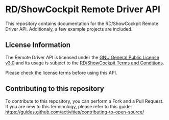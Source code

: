 # RD/ShowCockpit Remote Driver API

This repository contains documentation for the RD/ShowCockpit Remote Driver API.
Additionaly, a few example projects are included.

## License Information

The Remote Driver API is licensed under the [GNU General Public License v3.0](https://tldrlegal.com/license/gnu-general-public-license-v3-(gpl-3)#summary) and its usage is subject to the [RD/ShowCockpit Terms and Conditions](https://showcockpit.com/site/terms-and-conditions/).

Please check the license terms before using this API.

## Contributing to this repository

To contribute to this repository, you can perform a Fork and a Pull Request.
If you are new to this terminology, please refer to this guide: https://guides.github.com/activities/contributing-to-open-source/
